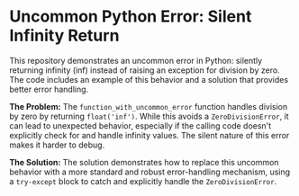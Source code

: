# Uncommon Python Error: Silent Infinity Return

This repository demonstrates an uncommon error in Python: silently returning infinity (inf) instead of raising an exception for division by zero.  The code includes an example of this behavior and a solution that provides better error handling.

**The Problem:**
The `function_with_uncommon_error` function handles division by zero by returning `float('inf')`. While this avoids a `ZeroDivisionError`, it can lead to unexpected behavior, especially if the calling code doesn't explicitly check for and handle infinity values.  The silent nature of this error makes it harder to debug.

**The Solution:**
The solution demonstrates how to replace this uncommon behavior with a more standard and robust error-handling mechanism, using a `try-except` block to catch and explicitly handle the `ZeroDivisionError`.